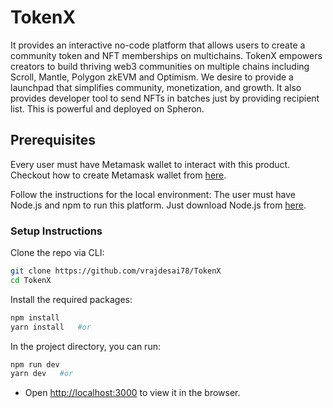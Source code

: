 # TokenX
It provides an interactive no-code platform that allows users to create a community token and NFT memberships on multichains. TokenX empowers creators to build thriving web3 communities on multiple chains including Scroll, Mantle, Polygon zkEVM and Optimism. We desire to provide a launchpad that simplifies community, monetization, and growth. It also provides developer tool to send NFTs in batches just by providing recipient list. This is powerful and deployed on Spheron. 

## Prerequisites

Every user must have Metamask wallet to interact with this product. Checkout how to create Metamask wallet from [here](https://polygon.technology/blog/getting-started-with-metamask-on-polygon). 

Follow the instructions for the local environment: The user must have Node.js and npm to run this platform. Just download Node.js from [here](https://nodejs.org/en/download/).

### Setup Instructions

Clone the repo via CLI:
```sh
git clone https://github.com/vrajdesai78/TokenX
cd TokenX
```

Install the required packages:
```sh
npm install 
yarn install   #or
```

In the project directory, you can run:
```sh
npm run dev
yarn dev   #or
```

- Open [http://localhost:3000](http://localhost:3000) to view it in the browser.

